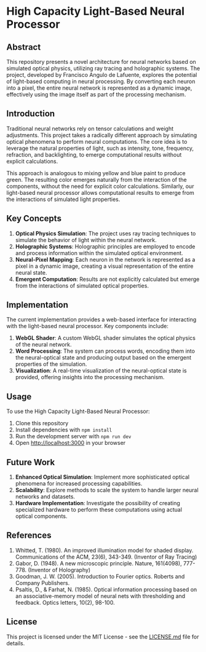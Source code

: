 # High Capacity Light-Based Neural Processor

## Abstract

This repository presents a novel architecture for neural networks based on simulated optical physics, utilizing ray tracing and holographic systems. The project, developed by Francisco Angulo de Lafuente, explores the potential of light-based computing in neural processing. By converting each neuron into a pixel, the entire neural network is represented as a dynamic image, effectively using the image itself as part of the processing mechanism.

## Introduction

Traditional neural networks rely on tensor calculations and weight adjustments. This project takes a radically different approach by simulating optical phenomena to perform neural computations. The core idea is to leverage the natural properties of light, such as intensity, tone, frequency, refraction, and backlighting, to emerge computational results without explicit calculations.

This approach is analogous to mixing yellow and blue paint to produce green. The resulting color emerges naturally from the interaction of the components, without the need for explicit color calculations. Similarly, our light-based neural processor allows computational results to emerge from the interactions of simulated light properties.

## Key Concepts

1. **Optical Physics Simulation**: The project uses ray tracing techniques to simulate the behavior of light within the neural network.
2. **Holographic Systems**: Holographic principles are employed to encode and process information within the simulated optical environment.
3. **Neural-Pixel Mapping**: Each neuron in the network is represented as a pixel in a dynamic image, creating a visual representation of the entire neural state.
4. **Emergent Computation**: Results are not explicitly calculated but emerge from the interactions of simulated optical properties.

## Implementation

The current implementation provides a web-based interface for interacting with the light-based neural processor. Key components include:

1. **WebGL Shader**: A custom WebGL shader simulates the optical physics of the neural network.
2. **Word Processing**: The system can process words, encoding them into the neural-optical state and producing output based on the emergent properties of the simulation.
3. **Visualization**: A real-time visualization of the neural-optical state is provided, offering insights into the processing mechanism.

## Usage

To use the High Capacity Light-Based Neural Processor:

1. Clone this repository
2. Install dependencies with `npm install`
3. Run the development server with `npm run dev`
4. Open [http://localhost:3000](http://localhost:3000) in your browser

## Future Work

1. **Enhanced Optical Simulation**: Implement more sophisticated optical phenomena for increased processing capabilities.
2. **Scalability**: Explore methods to scale the system to handle larger neural networks and datasets.
3. **Hardware Implementation**: Investigate the possibility of creating specialized hardware to perform these computations using actual optical components.

## References

1. Whitted, T. (1980). An improved illumination model for shaded display. Communications of the ACM, 23(6), 343-349. (Inventor of Ray Tracing)
2. Gabor, D. (1948). A new microscopic principle. Nature, 161(4098), 777-778. (Inventor of Holography)
3. Goodman, J. W. (2005). Introduction to Fourier optics. Roberts and Company Publishers.
4. Psaltis, D., & Farhat, N. (1985). Optical information processing based on an associative-memory model of neural nets with thresholding and feedback. Optics letters, 10(2), 98-100.

## License

This project is licensed under the MIT License - see the [LICENSE.md](LICENSE.md) file for details.